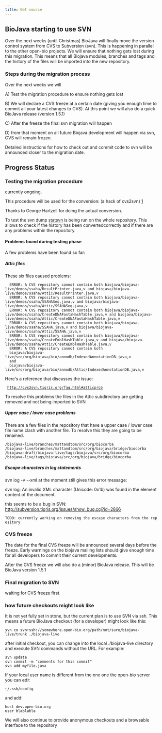 ```yaml
---
title: Get source
---
```


BioJava starting to use SVN
---------------------------

Over the next weeks (until Christmas) BioJava will finally move the
version control system from CVS to Subversion (svn). This is happening
in parallel to the other open-bio projects. We will ensure that nothing
gets lost during this migration. This means that all Biojava modules,
branches and tags and the history of the files will be imported into the
new repository.

### Steps during the migration process

Over the next weeks we will

A) Test the migration procedure to ensure nothing gets lost

B) We will declare a CVS freeze at a certain date (giving you enough
time to commit all your latest changes to CVS). At this point we will
also do a quick BioJava release (version 1.5.1)

C) After the freeze the final svn migration will happen

D) from that moment on all future Biojava development will happen via
svn, CVS will remain frozen.

Detailed instructions for how to check out and commit code to svn will
be announced closer to the migration date.

Progress Status
---------------

### Testing the migration procedure

currently ongoing.

This procedure will be used for the conversion: (a hack of cvs2svn)
[1](http://hoopajoo.net/misc/converting_to_svn.html)

Thanks to George Hartzell for doing the actual conversion.

To test the svn dump [statsvn](http://www.statsvn.org/) is being run on
the whole repository. This allows to check if the history has been
convertedcorrectly and if there are any problems within the repository.

#### Problems found during testing phase

A few problems have been found so far:

##### Attic files

These six files caused problems:

      ERROR: A CVS repository cannot contain both biojava/biojava-live/demos/ssaha/ResultPrinter.java,v and biojava/biojava-live/demos/ssaha/Attic/ResultPrinter.java,v
      ERROR: A CVS repository cannot contain both biojava/biojava-live/demos/ssaha/SSAHASeq.java,v and biojava/biojava-live/demos/ssaha/Attic/SSAHASeq.java,v
      ERROR: A CVS repository cannot contain both biojava/biojava-live/demos/ssaha/CreateDNAFastaHashTable.java,v and biojava/biojava-live/demos/ssaha/Attic/CreateDNAFastaHashTable.java,v
      ERROR: A CVS repository cannot contain both biojava/biojava-live/demos/ssaha/SSAHA.java,v and biojava/biojava-live/demos/ssaha/Attic/SSAHA.java,v
      ERROR: A CVS repository cannot contain both biojava/biojava-live/demos/ssaha/CreateEmblHashTable.java,v and biojava/biojava-live/demos/ssaha/Attic/CreateEmblHashTable.java,v
      ERROR: A CVS repository cannot contain both
      biojava/biojava-live/src/org/biojava/bio/annodb/IndexedAnnotationDB.java,v
      and
      biojava/biojava-live/src/org/biojava/bio/annodb/Attic/IndexedAnnotationDB.java,v

Here's a reference that discusses the issue:

` `[`http://cvs2svn.tigris.org/faq.html#atticprob`](http://cvs2svn.tigris.org/faq.html#atticprob)

To resolve this problems the files in the Attic subdirectory are getting
removed and not being imported to SVN

##### Upper case / lower case problems

There are a few files in the repository that have a upper case / lower
case file name clash with another file. To resolve this they are going
to be renamed.

    /biojava-live/branches/mattandtom/src/org/biocorba 
    /biojava-live/branches/mattandtom/src/org/biojava/bridge/biocorba 
    /biojava-draft/biojava-live/tags/biojava/src/org/biocorba 
    /biojava-live/tags/biojava/src/org/biojava/bridge/biocorba

##### Escape characters in log statements

svn log -v --xml at the moment still gives this error message:

svn log: An invalid XML character (Unicode: 0x1b) was found in the
element content of the document.

this seems to be a bug in SVN:
<http://subversion.tigris.org/issues/show_bug.cgi?id=2866>

`TODO: currently working on removing the escape characters from the repository`

### CVS freeze

The date for the final CVS freeze will be announced several days before
the freeze. Early warnings on the biojava mailing lists should give
enough time for all developers to commit their current developments.

After the CVS freeze we will also do a (minor) BioJava release. This
will be BioJava version 1.5.1

### Final migration to SVN

waiting for CVS freeze first.

### how future checkouts might look like

It is not yet fully set in stone, but the current plan is to use SVN via
ssh. This means a future BioJava checkout (for a developer) might look
like this:

`svn co svn+ssh://somewhere.open-bio.org/path/not/sure/biojava-live/trunk ./biojava-live`

after initial checkout, you can change into the local ./biojava-live
directory and execute SVN commands without the URL. For example:

`svn update`  
`svn commit -m "comments for this commit"`  
`svn add myfile.java`

If your local user name is different from the one one the open-bio
server you can edit

`~/.ssh/config`

and add

`host dev.open-bio.org`  
`user blablabla`

We will also continue to provide anonymous checkouts and a browsable
interface to the repository
